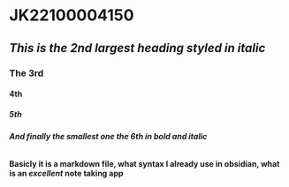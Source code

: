 # **JK22100004150**

## *This is the 2nd largest heading styled in italic*

### The 3rd

#### 4th

##### 5th

###### ***And finally the smallest one the 6th in bold and italic***

**Basicly it is a markdown file, what syntax I already use in obsidian, what is an _excellent_ note taking app**
